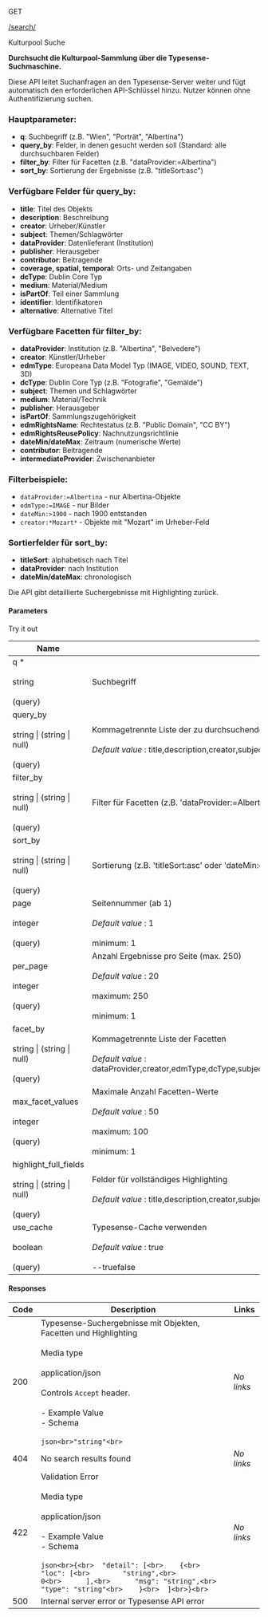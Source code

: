 GET

[/search/](https://api.kulturpool.at/docs#/search/search_documents_search__get)

Kulturpool Suche

**Durchsucht die Kulturpool-Sammlung über die Typesense-Suchmaschine.**

Diese API leitet Suchanfragen an den Typesense-Server weiter und fügt automatisch den erforderlichen API-Schlüssel hinzu. Nutzer können ohne Authentifizierung suchen.

### Hauptparameter:

- **q**: Suchbegriff (z.B. "Wien", "Porträt", "Albertina")
- **query_by**: Felder, in denen gesucht werden soll (Standard: alle durchsuchbaren Felder)
- **filter_by**: Filter für Facetten (z.B. "dataProvider:=Albertina")
- **sort_by**: Sortierung der Ergebnisse (z.B. "titleSort:asc")

### Verfügbare Felder für query_by:

- **title**: Titel des Objekts
- **description**: Beschreibung
- **creator**: Urheber/Künstler
- **subject**: Themen/Schlagwörter
- **dataProvider**: Datenlieferant (Institution)
- **publisher**: Herausgeber
- **contributor**: Beitragende
- **coverage, spatial, temporal**: Orts- und Zeitangaben
- **dcType**: Dublin Core Typ
- **medium**: Material/Medium
- **isPartOf**: Teil einer Sammlung
- **identifier**: Identifikatoren
- **alternative**: Alternative Titel

### Verfügbare Facetten für filter_by:

- **dataProvider**: Institution (z.B. "Albertina", "Belvedere")
- **creator**: Künstler/Urheber
- **edmType**: Europeana Data Model Typ (IMAGE, VIDEO, SOUND, TEXT, 3D)
- **dcType**: Dublin Core Typ (z.B. "Fotografie", "Gemälde")
- **subject**: Themen und Schlagwörter
- **medium**: Material/Technik
- **publisher**: Herausgeber
- **isPartOf**: Sammlungszugehörigkeit
- **edmRightsName**: Rechtestatus (z.B. "Public Domain", "CC BY")
- **edmRightsReusePolicy**: Nachnutzungsrichtlinie
- **dateMin/dateMax**: Zeitraum (numerische Werte)
- **contributor**: Beitragende
- **intermediateProvider**: Zwischenanbieter

### Filterbeispiele:

- `dataProvider:=Albertina` - nur Albertina-Objekte
- `edmType:=IMAGE` - nur Bilder
- `dateMin:>1900` - nach 1900 entstanden
- `creator:*Mozart*` - Objekte mit "Mozart" im Urheber-Feld

### Sortierfelder für sort_by:

- **titleSort**: alphabetisch nach Titel
- **dataProvider**: nach Institution
- **dateMin/dateMax**: chronologisch

Die API gibt detaillierte Suchergebnisse mit Highlighting zurück.

#### Parameters

Try it out

| Name                                                                   | Description                                                                                                                                                                                                             |
| ---------------------------------------------------------------------- | ----------------------------------------------------------------------------------------------------------------------------------------------------------------------------------------------------------------------- |
| q *<br><br>string<br><br>(query)                                       | Suchbegriff                                                                                                                                                                                                             |
| query_by<br><br>string \| (string \| null)<br><br>(query)              | Kommagetrennte Liste der zu durchsuchenden Felder<br><br>*Default value* : title,description,creator,subject,dataProvider,publisher,contributor,coverage,spatial,temporal,dcType,medium,isPartOf,identifier,alternative |
| filter_by<br><br>string \| (string \| null)<br><br>(query)             | Filter für Facetten (z.B. 'dataProvider:=Albertina')                                                                                                                                                                    |
| sort_by<br><br>string \| (string \| null)<br><br>(query)               | Sortierung (z.B. 'titleSort:asc' oder 'dateMin:desc')                                                                                                                                                                   |
| page<br><br>integer<br><br>(query)                                     | Seitennummer (ab 1)<br><br>*Default value* : 1<br><br>minimum: 1                                                                                                                                                        |
| per_page<br><br>integer<br><br>(query)                                 | Anzahl Ergebnisse pro Seite (max. 250)<br><br>*Default value* : 20<br><br>maximum: 250<br><br>minimum: 1                                                                                                                |
| facet_by<br><br>string \| (string \| null)<br><br>(query)              | Kommagetrennte Liste der Facetten<br><br>*Default value* : dataProvider,creator,edmType,dcType,subject,medium,publisher,isPartOf,edmRightsName,edmRightsReusePolicy,dateMin,contributor,intermediateProvider            |
| max_facet_values<br><br>integer<br><br>(query)                         | Maximale Anzahl Facetten-Werte<br><br>*Default value* : 50<br><br>maximum: 100<br><br>minimum: 1                                                                                                                        |
| highlight_full_fields<br><br>string \| (string \| null)<br><br>(query) | Felder für vollständiges Highlighting<br><br>*Default value* : title,description,creator,subject                                                                                                                        |
| use_cache<br><br>boolean<br><br>(query)                                | Typesense-Cache verwenden<br><br>*Default value* : true<br><br>--truefalse                                                                                                                                              |

#### Responses

| Code | Description                                                                                                                                                                                                                                                                                 | Links      |
| ---- | ------------------------------------------------------------------------------------------------------------------------------------------------------------------------------------------------------------------------------------------------------------------------------------------- | ---------- |
| 200  | Typesense-Suchergebnisse mit Objekten, Facetten und Highlighting<br><br>Media type<br><br>application/json<br><br>Controls `Accept` header.<br><br>- Example Value<br>- Schema<br><br>```json<br>"string"<br>```                                                                            | *No links* |
| 404  | No search results found                                                                                                                                                                                                                                                                     | *No links* |
| 422  | Validation Error<br><br>Media type<br><br>application/json<br><br>- Example Value<br>- Schema<br><br>```json<br>{<br>  "detail": [<br>    {<br>      "loc": [<br>        "string",<br>        0<br>      ],<br>      "msg": "string",<br>      "type": "string"<br>    }<br>  ]<br>}<br>``` | *No links* |
| 500  | Internal server error or Typesense API error                                                                                                                                                                                                                                                |            |
